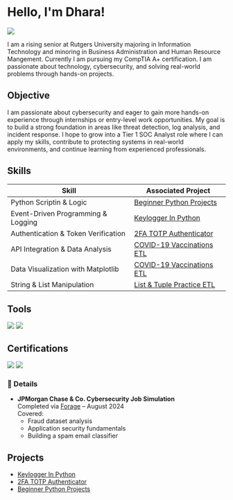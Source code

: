 # Hello, I'm Dhara!
<a href="www.linkedin.com/in/dharapatel730"><img src="https://img.shields.io/badge/-LinkedIn-0072b1?&style=for-the-badge&logo=linkedin&logoColor=white" /></a>

I am a rising senior at Rutgers University majoring in Information Technology and minoring in Business Administration and Human Resource Mangement. Currently I am pursuing my CompTIA A+ certification. I am passionate about technology, cybersecurity, and solving real-world problems through hands-on projects.

## Objective
I am passionate about cybersecurity and eager to gain more hands-on experience through internships or entry-level work opportunities. My goal is to build a strong foundation in areas like threat detection, log analysis, and incident response. I hope to grow into a Tier 1 SOC Analyst role where I can apply my skills, contribute to protecting systems in real-world environments, and continue learning from experienced professionals.

## Skills

| Skill                                         | Associated Project         |
|-----------------------------------------------|----------------------------|
| Python Scriptin & Logic                       | <a href="https://github.com/dpatel730/Beginner-Python-Projects/tree/main">Beginner Python Projects</a>|
| Event-Driven Programming & Logging            | <a href="https://github.com/dpatel730/Keylogger-in-Python-/tree/main">Keylogger In Python</a> |
| Authentication & Token Verification           | <a href="https://github.com/dpatel730/2FA-TOTP-Authenticator/tree/main">2FA TOTP Authenticator</a>|
| API Integration & Data Analysis               | <a href="https://github.com/dpatel730/COVID-19-Vaccinations-ETL/tree/main">COVID-19 Vaccinations ETL</a>|
| Data Visualization with Matplotlib            | <a href="https://github.com/dpatel730/COVID-19-Vaccinations-ETL/tree/main">COVID-19 Vaccinations ETL</a>|
| String & List Manipulation                    | <a href="https://github.com/dpatel730/List-Tuple-Practice/tree/main">List & Tuple Practice ETL</a>|

## Tools
<div>
  <img src="https://img.shields.io/badge/-Python-3776AB?&style=for-the-badge&logo=python&logoColor=white" />
  <img src="https://img.shields.io/badge/-VSCode-007ACC?&style=for-the-badge&logo=visualstudiocode&logoColor=white" />
</div>


## Certifications
<div>
  <img src="https://img.shields.io/badge/-CompTIA_A%2B_(in_progress)-4D4D4D?&style=for-the-badge&logo=CompTIA&logoColor=white" />
  <img src="https://img.shields.io/badge/-JPMorgan_Cybersecurity_Simulation-0071C5?&style=for-the-badge&logo=JPMorgan&logoColor=white" />
</div>

### 🧾 Details
- **JPMorgan Chase & Co. Cybersecurity Job Simulation**  
  Completed via [Forage](https://theforage.com/) – August 2024  
  Covered:
  - Fraud dataset analysis
  - Application security fundamentals
  - Building a spam email classifier
 

## Projects
- <a href="https://github.com/dpatel730/Keylogger-in-Python-/tree/main">Keylogger In Python</a>  
- <a href="https://github.com/dpatel730/2FA-TOTP-Authenticator/tree/main">2FA TOTP Authenticator</a>  
- <a href="https://github.com/dpatel730/Beginner-Python-Projects/tree/main">Beginner Python Projects</a>
